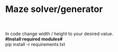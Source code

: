 <h1>Maze solver/generator</h1>
<br>
<br>
In code change width / height to your desired value.<br>
<b>#Install required modules#</b><br>
pip install -r requirements.txt
